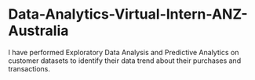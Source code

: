 # Data-Analytics-Virtual-Intern-ANZ-Australia

I have performed Exploratory Data Analysis and Predictive Analytics on customer datasets to identify their data trend about their purchases and transactions.
